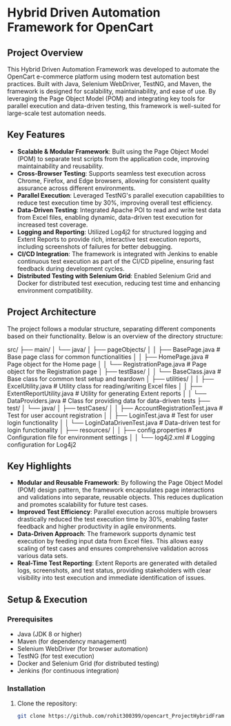 # Hybrid Driven Automation Framework for OpenCart

## Project Overview
This Hybrid Driven Automation Framework was developed to automate the OpenCart e-commerce platform using modern test automation best practices. Built with Java, Selenium WebDriver, TestNG, and Maven, the framework is designed for scalability, maintainability, and ease of use. By leveraging the Page Object Model (POM) and integrating key tools for parallel execution and data-driven testing, this framework is well-suited for large-scale test automation needs.

## Key Features

- **Scalable & Modular Framework**: Built using the Page Object Model (POM) to separate test scripts from the application code, improving maintainability and reusability.
- **Cross-Browser Testing**: Supports seamless test execution across Chrome, Firefox, and Edge browsers, allowing for consistent quality assurance across different environments.
- **Parallel Execution**: Leveraged TestNG's parallel execution capabilities to reduce test execution time by 30%, improving overall test efficiency.
- **Data-Driven Testing**: Integrated Apache POI to read and write test data from Excel files, enabling dynamic, data-driven test execution for increased test coverage.
- **Logging and Reporting**: Utilized Log4j2 for structured logging and Extent Reports to provide rich, interactive test execution reports, including screenshots of failures for better debugging.
- **CI/CD Integration**: The framework is integrated with Jenkins to enable continuous test execution as part of the CI/CD pipeline, ensuring fast feedback during development cycles.
- **Distributed Testing with Selenium Grid**: Enabled Selenium Grid and Docker for distributed test execution, reducing test time and enhancing environment compatibility.

## Project Architecture

The project follows a modular structure, separating different components based on their functionality. Below is an overview of the directory structure:

src/ ├── main/ │ └── java/ │ ├── pageObjects/ │ │ ├── BasePage.java # Base page class for common functionalities │ │ ├── HomePage.java # Page object for the Home page │ │ └── RegistrationPage.java # Page object for the Registration page │ ├── testBase/ │ │ └── BaseClass.java # Base class for common test setup and teardown │ ├── utilities/ │ │ ├── ExcelUtility.java # Utility class for reading/writing Excel files │ │ ├── ExtentReportUtility.java # Utility for generating Extent reports │ │ └── DataProviders.java # Class for providing data for data-driven tests ├── test/ │ └── java/ │ ├── testCases/ │ │ ├── AccountRegistrationTest.java # Test for user account registration │ │ ├── LoginTest.java # Test for user login functionality │ │ └── LoginDataDrivenTest.java # Data-driven test for login functionality │ ├── resources/ │ │ ├── config.properties # Configuration file for environment settings │ │ └── log4j2.xml # Logging configuration for Log4j2

## Key Highlights

- **Modular and Reusable Framework**: By following the Page Object Model (POM) design pattern, the framework encapsulates page interactions and validations into separate, reusable objects. This reduces duplication and promotes scalability for future test cases.
- **Improved Test Efficiency**: Parallel execution across multiple browsers drastically reduced the test execution time by 30%, enabling faster feedback and higher productivity in agile environments.
- **Data-Driven Approach**: The framework supports dynamic test execution by feeding input data from Excel files. This allows easy scaling of test cases and ensures comprehensive validation across various data sets.
- **Real-Time Test Reporting**: Extent Reports are generated with detailed logs, screenshots, and test status, providing stakeholders with clear visibility into test execution and immediate identification of issues.

## Setup & Execution

### Prerequisites
- Java (JDK 8 or higher)
- Maven (for dependency management)
- Selenium WebDriver (for browser automation)
- TestNG (for test execution)
- Docker and Selenium Grid (for distributed testing)
- Jenkins (for continuous integration)

### Installation
1. Clone the repository:
   ```bash
   git clone https://github.com/rohit300399/opencart_ProjectHybridFramework.git

